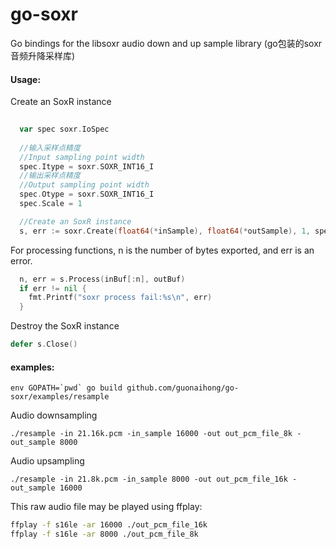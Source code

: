 # go-soxr
Go bindings for the libsoxr audio  down and up sample  library (go包装的soxr音频升降采样库)

#### Usage:
Create an SoxR instance
```go
  
  var spec soxr.IoSpec
  
  //输入采样点精度
  //Input sampling point width
  spec.Itype = soxr.SOXR_INT16_I
  //输出采样点精度
  //Output sampling point width
  spec.Otype = soxr.SOXR_INT16_I
  spec.Scale = 1

  //Create an SoxR instance
  s, err := soxr.Create(float64(*inSample), float64(*outSample), 1, spec)
```
For processing functions, n is the number of bytes exported, and err is an error.
```go
  n, err = s.Process(inBuf[:n], outBuf)
  if err != nil {
    fmt.Printf("soxr process fail:%s\n", err)
  }
```
Destroy the SoxR instance
```go
defer s.Close()
```

#### examples:
```
env GOPATH=`pwd` go build github.com/guonaihong/go-soxr/examples/resample
```

Audio downsampling
```
./resample -in 21.16k.pcm -in_sample 16000 -out out_pcm_file_8k -out_sample 8000
```

Audio upsampling
```
./resample -in 21.8k.pcm -in_sample 8000 -out out_pcm_file_16k -out_sample 16000
```

This raw audio file may be played using ffplay:
```bash
ffplay -f s16le -ar 16000 ./out_pcm_file_16k
ffplay -f s16le -ar 8000 ./out_pcm_file_8k
```
